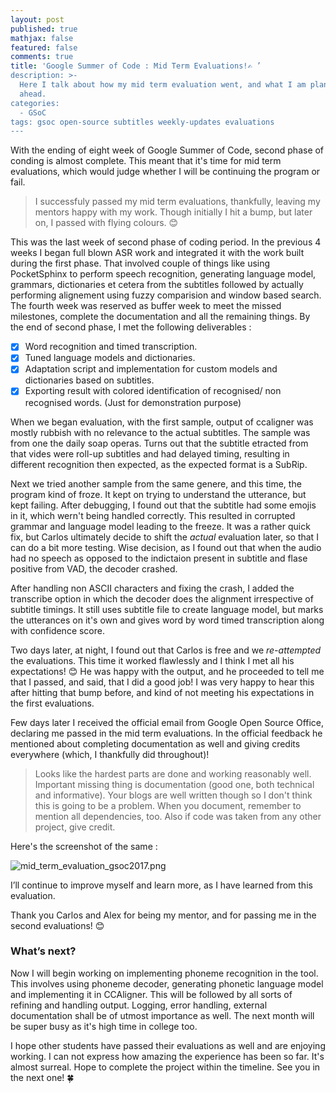 ```yaml
---
layout: post
published: true
mathjax: false
featured: false
comments: true
title: 'Google Summer of Code : Mid Term Evaluations!✍️ ’
description: >-
  Here I talk about how my mid term evaluation went, and what I am planning
  ahead.
categories:
  - GSoC
tags: gsoc open-source subtitles weekly-updates evaluations
---
```

With the ending of eight week of Google Summer of Code, second phase of conding is almost complete. This meant that it's time for mid term evaluations, which would judge whether I will be continuing the program or fail. 

> I successfuly passed my mid term evaluations, thankfully, leaving my mentors happy with my work. Though initially I hit a bump, but later on, I passed with flying colours. 😊

This was the last week of second phase of coding period. In the previous 4 weeks I began full blown ASR work and integrated it with the work built during the first phase. That involved couple of things like using PocketSphinx to perform speech recognition, generating language model, grammars, dictionaries et cetera from the subtitles followed by actually performing alignement using fuzzy comparision and window based search. The fourth week was reserved as buffer week to meet the missed milestones, complete the documentation and all the remaining things. By the end of second phase, I met the following deliverables : 

- [x] Word recognition and timed transcription.
- [x] Tuned language models and dictionaries.
- [x] Adaptation script and implementation for custom models and dictionaries based on subtitles.
- [x] Exporting result with colored identification of recognised/ non recognised words. (Just for demonstration purpose)

When we began evaluation, with the first sample, output of ccaligner was mostly rubbish with no relevance to the actual subtitles. The sample was from one the daily soap operas. Turns out that the subtitle etracted from that vides were roll-up subtitles and had delayed timing, resulting in different recognition then expected, as the expected format is a SubRip.

Next we tried another sample from the same genere, and this time, the program kind of froze. It kept on trying to understand the utterance, but kept failing. After debugging, I found out that the subtitle had some emojis in it, which wern't being handled correctly. This resulted in corrupted grammar and language model leading to the freeze. It was a rather quick fix, but Carlos ultimately decide to shift the _actual_ evaluation later, so that I can do a bit more testing. Wise decision, as I found out that when the audio had no speech as opposed to the indictaion present in subtitle and flase positive from VAD, the decoder crashed.

After handling non ASCII characters and fixing the crash, I added the transcribe option in which the decoder does the alignment irrespective of subtitle timings. It still uses subtitle file to create language model, but marks the utterances on it's own and gives word by word timed transcription along with confidence score.

Two days later, at night, I found out that Carlos is free and we _re-attempted_ the evaluations. This time it worked flawlessly and I think I met all his expectations! 😊 He was happy with the output, and 
he proceeded to tell me that I passed, and said, that I did a good job! I was very happy to hear this after hitting that bump before, and kind of not meeting his expectations in the first evaluations.

Few days later I received the official email from Google Open Source Office, declaring me passed in the mid term evaluations. In the official feedback he mentioned about completing documentation as well and giving credits everywhere (which, I thankfully did throughout)!

> Looks like the hardest parts are done and working reasonably well. Important missing thing is documentation (good one, both technical and informative). Your blogs are well written though so I don't think this is going to be a problem. When you document, remember to mention all dependencies, too. Also if code was taken from any other project, give credit.

Here's the screenshot of the same : 

![mid_term_evaluation_gsoc2017.png]({{site.baseurl}}/images/posts/mid_term_evaluation_gsoc2017.png)

I’ll continue to improve myself and learn more, as I have learned from this evaluation.

Thank you Carlos and Alex for being my mentor, and for passing me in the second evaluations! 😊 

### What’s next?

Now I will begin working on implementing phoneme recognition in the tool. This involves using phoneme decoder, generating phonetic language model and implementing it in CCAligner. This will be followed by all sorts of refining and handling output. Logging, error handling, external documentation shall be of utmost importance as well. The next month will be super busy as it's high time in college too.

I hope other students have passed their evaluations as well and are enjoying working. I can not express how amazing the experience has been so far. It's almost surreal. Hope to complete the project within the timeline. See you in the next one! 🍀


